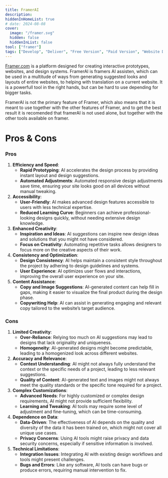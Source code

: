```yaml
---
title: FramerAI
description: 
hiddenInHomeList: true
# date: 2024-08-08
cover:
  image: "/framer.svg"
  hidden: false
  hiddenInList: false
tool: ["framer"]
tags: ["Develop", "Deliver", "Free Version", "Paid Version", "Website Design", "Prototyping", "UI/UX Design"]
---
```



<!-- # FramerAi

Status: In progress
Input type: Text
Output type: Code, Website
Design task: Prototyping (https://www.notion.so/Prototyping-2c0240ccbef7456ca4d626c7d809e4c2?pvs=21), Visualize (https://www.notion.so/Visualize-fc111791fee4419383e35da2655e36be?pvs=21), Sketching / Visual Communication (https://www.notion.so/Sketching-Visual-Communication-22a58b85c08e49b48fd887e3444735d0?pvs=21), Product Delivery / Proof of concept (https://www.notion.so/Product-Delivery-Proof-of-concept-b3d4ff26d7ec41df9b45a62fd485a1cc?pvs=21)
Price: Freemium -->

<!-- # Description -->

[Framer.com](http://framer.com/) is a platform designed for creating interactive prototypes, websites, and design systems. FramerAI is framers AI assisten, which can be used in a multitude of ways from generating suggested looks and layouts of entire websites, to helping with translation on a current website. It is a powerfull tool in the right hands, but can be hard to use depending for bigger tasks.

FramerAI is not the primary feature of Framer, which also means that it is meant to use together with the other features of Framer, and to get the best result it is recomended that framerAI is not used alone, but together with the other tools available on framer.

# Pros & Cons

### Pros

1. **Efficiency and Speed**:
    - **Rapid Prototyping**: AI accelerates the design process by providing instant layout and design suggestions.
    - **Automated Adjustments**: Automated responsive design adjustments save time, ensuring your site looks good on all devices without manual tweaking.
2. **Accessibility**:
    - **User-Friendly**: AI makes advanced design features accessible to users with less technical expertise.
    - **Reduced Learning Curve**: Beginners can achieve professional-looking designs quickly, without needing extensive design knowledge.
3. **Enhanced Creativity**:
    - **Inspiration and Ideas**: AI suggestions can inspire new design ideas and solutions that you might not have considered.
    - **Focus on Creativity**: Automating repetitive tasks allows designers to focus more on the creative aspects of their work.
4. **Consistency and Optimization**:
    - **Design Consistency**: AI helps maintain a consistent style throughout the project by adhering to design guidelines and systems.
    - **User Experience**: AI optimizes user flows and interactions, improving the overall user experience on your site.
5. **Content Assistance**:
    - **Copy and Image Suggestions**: AI-generated content can help fill in gaps, making it easier to visualize the final product during the design phase.
    - **Copywriting Help**: AI can assist in generating engaging and relevant copy tailored to the website’s target audience.

### Cons

1. **Limited Creativity**:
    - **Over-Reliance**: Relying too much on AI suggestions may lead to designs that lack originality and uniqueness.
    - **Homogeneity**: AI-generated designs might become predictable, leading to a homogenized look across different websites.
2. **Accuracy and Relevance**:
    - **Context Understanding**: AI might not always fully understand the context or the specific needs of a project, leading to less relevant suggestions.
    - **Quality of Content**: AI-generated text and images might not always meet the quality standards or the specific tone required for a project.
3. **Complex Customizations**:
    - **Advanced Needs**: For highly customized or complex design requirements, AI might not provide sufficient flexibility.
    - **Learning and Tweaking**: AI tools may require some level of adjustment and fine-tuning, which can be time-consuming.
4. **Dependence on Data**:
    - **Data-Driven**: The effectiveness of AI depends on the quality and diversity of the data it has been trained on, which might not cover all unique use cases.
    - **Privacy Concerns**: Using AI tools might raise privacy and data security concerns, especially if sensitive information is involved.
5. **Technical Limitations**:
    - **Integration Issues**: Integrating AI with existing design workflows and tools might present challenges.
    - **Bugs and Errors**: Like any software, AI tools can have bugs or produce errors, requiring manual intervention to fix.

<!-- # FAQ

[DTU AI Guidelines](/examples/landingpage/)

{{ $examples := where .Site.RegularPages "Type" "examples" }}
{{ $relatedExamples := where $examples "Params.tool" .Title }}

{{ if $relatedExamples }}
  <div class="tool-examples">
    <h3>Examples Using {{ .Title }}</h3>
    <ul>
      {{ range $relatedExamples }}
        <li>
          <a href="{{ .Permalink }}">{{ .Title }}</a>
          <p>{{ .Params.description }}</p>
        </li>
      {{ end }}
    </ul>
  </div>
{{ end }} -->
